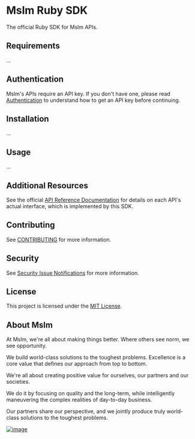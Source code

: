 # Mslm Ruby SDK

The official Ruby SDK for Mslm APIs.

## Requirements

...

## Authentication

Mslm's APIs require an API key. If you don't have one, please read
[Authentication](https://mslm.io/docs/api/authentication) to understand how to
get an API key before continuing.

## Installation

...

## Usage

...

## Additional Resources

See the official [API Reference Documentation](https://mslm.io/docs/api) for
details on each API's actual interface, which is implemented by this SDK.

## Contributing

See [CONTRIBUTING](CONTRIBUTING.md) for more information.

## Security

See [Security Issue
Notifications](CONTRIBUTING.md#security-issue-notifications) for more
information.

## License

This project is licensed under the [MIT License](LICENSE).

## About Mslm

At Mslm, we're all about making things better. Where others see norm, we see
opportunity.

We build world-class solutions to the toughest problems. Excellence is a core
value that defines our approach from top to bottom.

We're all about creating positive value for ourselves, our partners and our
societies.

We do it by focusing on quality and the long-term, while intelligently
maneuvering the complex realities of day-to-day business.

Our partners share our perspective, and we jointly produce truly world-class
solutions to the toughest problems.

[![image](https://avatars.githubusercontent.com/u/50307970?s=200&v=4)](https://mslm.io/)

